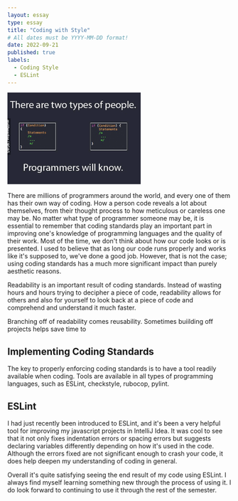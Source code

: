 ```yaml
---
layout: essay
type: essay
title: "Coding with Style"
# All dates must be YYYY-MM-DD format!
date: 2022-09-21
published: true
labels:
  - Coding Style
  - ESLint
---
```


<img width="300px" src="../img/d1d0f6c27141606521bfa6171bfe2a84.png">

There are millions of programmers around the world, and every one of them has their own way of coding. How a person code reveals a lot about themselves, from their thought process to how meticulous or careless one may be. No matter what type of programmer someone may be, it is essential to remember that coding standards play an important part in improving one's knowledge of programming languages and the quality of their work. Most of the time, we don't think about how our code looks or is presented. I used to believe that as long our code runs properly and works like it's supposed to, we've done a good job. However, that is not the case; using coding standards has a much more significant impact than purely aesthetic reasons. 

Readability is an important result of coding standards. Instead of wasting hours and hours trying to decipher a piece of code, readability allows for others and also for yourself to look back at a piece of code and comprehend and understand it much faster. 

Branching off of readability comes reusability. Sometimes buiilding off projects helps save time to 


## Implementing Coding Standards 

The key to properly enforcing coding standards is to have a tool readily available when coding. Tools are available in all types of programming languages, such as ESLint, checkstyle, rubocop, pylint.


## ESLint 

I had just recently been introduced to ESLint, and it's been a very helpful tool for improving my javascript projects in IntelliJ Idea. It was cool to see that it not only fixes indentation errors or spacing errors but suggests declaring variables differently depending on how it's used in the code. Although the errors fixed are not significant enough to crash your code, it does help deepen my understanding of coding in general. 

Overall it's quite satisfying seeing the end result of my code using ESLint. I always find myself learning something new through the process of using it. I do look forward to continuing to use it through the rest of the semester. 

